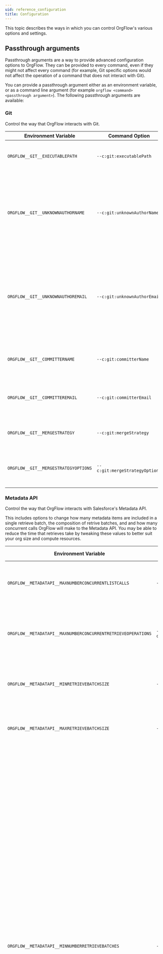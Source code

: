 ```yaml
---
uid: reference_configuration
title: Configuration
---
```


This topic describes the ways in which you can control OrgFlow's various options and settings.

## Passthrough arguments

Passthrough arguments are a way to provide advanced configuration options to OrgFlow. They can be provided to every command, even if they might not affect every command (for example, Git specific options would not affect the operation of a command that does not interact with Git).

You can provide a passthrough argument either as an environment variable, or as a command line argument (for example `orgflow <command> <passthrough argument>`). The following passthrough arguments are available:

### Git

Control the way that OrgFlow interacts with Git.

| Environment Variable                | Command Option                 | Description                                                                                                                          | Default Value              |
| ----------------------------------- | ------------------------------ | ------------------------------------------------------------------------------------------------------------------------------------ | -------------------------- |
| `ORGFLOW__GIT__EXECUTABLEPATH`       | `--c:git:executablePath`       | The location of the Git executable on disk.                                                                                          | `git`                      |
| `ORGFLOW__GIT__UNKNOWNAUTHORNAME`    | `--c:git:unknownAuthorName`    | The name to use in the commit signature for changes where OrgFlow is unable to determine the author (for example, deletes).          | `Unknown Author`           |
| `ORGFLOW__GIT__UNKNOWNAUTHOREMAIL`   | `--c:git:unknownAuthorEmail`   | The email address to use in the commit signature for changes where OrgFlow is unable to determine the author (for example, deletes). | `unknownauthor@orgflow.io` |
| `ORGFLOW__GIT__COMMITTERNAME`        | `--c:git:committerName`        | The name to use in the committer's commit signature.                                                                                 | `OrgFlow`                  |
| `ORGFLOW__GIT__COMMITTEREMAIL`       | `--c:git:committerEmail`       | The email address to use in the committer's commit signature.                                                                        | `orgflow@orgflow.io`       |
| `ORGFLOW__GIT__MERGESTRATEGY`        | `--c:git:mergeStrategy`        | The [merge strategy option](https://git-scm.com/docs/git-merge#Documentation/git-merge.txt--sltstrategygt) passed to Git.            | `recursive`                |
| `ORGFLOW__GIT__MERGESTRATEGYOPTIONS` | `--c:git:mergeStrategyOptions` | The [merge strategy specific options](https://git-scm.com/docs/git-merge#Documentation/git-merge.txt--Xltoptiongt) passed to Git.    | `diff-algorithm=patience`  |

### Metadata API

Control the way that OrgFlow interacts with Salesforce's Metadata API.

This includes options to change how many metadata items are included in a single retrieve batch, the composition of retrive batches, and and how many concurrent calls OrgFlow will make to the Metadata API. You may be able to reduce the time that retrieves take by tweaking these values to better suit your org size and compute resources.

| Environment Variable                                        | Command Option                                          | Description                                                                                                                                                                                                                                                                                                                                                                                                                                                                                                                                                                                                                                                                                                                                                                                                                                                                                                                      | Default Value |
| ----------------------------------------------------------- | ------------------------------------------------------- | -------------------------------------------------------------------------------------------------------------------------------------------------------------------------------------------------------------------------------------------------------------------------------------------------------------------------------------------------------------------------------------------------------------------------------------------------------------------------------------------------------------------------------------------------------------------------------------------------------------------------------------------------------------------------------------------------------------------------------------------------------------------------------------------------------------------------------------------------------------------------------------------------------------------------------- | ------------- |
| `ORGFLOW__METADATAPI__MAXNUMBERCONCURRENTLISTCALLS`          | `--c:metadataapi:maxnumberconcurrentlistcalls`          | The maximum number of concurrent API calls to Salesforce's metadata list API endpoint.                                                                                                                                                                                                                                                                                                                                                                                                                                                                                                                                                                                                                                                                                                                                                                                                                                           | `8`           |
| `ORGFLOW__METADATAPI__MAXNUMBERCONCURRENTRETRIEVEOPERATIONS` | `--c:metadataapi:maxnumberconcurrentretrieveoperations` | The maximum number of retrieve batches to be concurrently retrieved from Salesforce's metadata retrieve API.                                                                                                                                                                                                                                                                                                                                                                                                                                                                                                                                                                                                                                                                                                                                                                                                                     | `16`          |
| `ORGFLOW__METADATAPI__MINRETRIEVEBATCHSIZE`                  | `--c:metadataapi:minretrievebatchsize`                  | The minimum number of metadata items that OrgFlow should aim to include in each retrieve batch.                                                                                                                                                                                                                                                                                                                                                                                                                                                                                                                                                                                                                                                                                                                                                                                                                                  | `200`         |
| `ORGFLOW__METADATAPI__MAXRETRIEVEBATCHSIZE`                  | `--c:metadataapi:maxretrievebatchsize`                  | The maximum number of metadata items that OrgFlow should aim to include in each retrieve batch.                                                                                                                                                                                                                                                                                                                                                                                                                                                                                                                                                                                                                                                                                                                                                                                                                                  | `1000`        |
| `ORGFLOW__METADATAPI__MINNUMBERRETRIEVEBATCHES`              | `--c:metadataapi:minnumberretrievebatches`              | The minimum number of retrieve batches that OrgFlow should aim to create. This value does not impact the minimum number of metadata items that OrgFlow should aim to include in each retrieve batch, but it can impact the maximum number of metadata items that OrgFlow should aim to include in each retrieve batch. For example, if there aren't enough metadata items to fill each batch, OrgFlow will lower the maximum number of metadata items in each batch in order to try and hit the minimum number of retrieve batches target. However, if there aren't enough metadata items to hit the minimum number of retrieve batches target, then OrgFlow will favor reducing the number of batches that it creates as opposed to lowering the minimum number of metadata items that OrgFlow should aim to include in each retrieve batch.                                                                                    | `16`          |
| `ORGFLOW_METADATAPI__MAXDEPENDENTSBATCHUTILIZATIONPERCENT`  | `--c:metadataapi:maxdependentsbatchutilizationpercent`  | Metadata items such as Profiles (which depend on CustomObjects, CustomTabs, and ApexClasses among others) and Translations (which depend on CustomLabels, CustomTabs, and QuickActions among others) can be included in more than one batch because they need to be retrieved in that same batches as their dependencies. This value aims to reduce the duplication of these items between batches by increasing the maximum number of metadata items that OrgFlow should aim to include in each retrieve batch if the number of dependent items is too large compared to their dependencies. For example: if the target retrieve batch size is 1,000 items, a batch contains 600 Profiles, and this value is set to 50%, then OrgFlow will add more items to the retrieve batch to in order to ensure that the retrieve batch is made up of no more than 50% Profiles (i.e. OrgFlow will aim to put 1,200 items in this batch). | `50`          |

### Metadata Archives

| Environment Variable                              | Command Option                                | Description                                                                       | Default Value |
| ------------------------------------------------- | --------------------------------------------- | --------------------------------------------------------------------------------- | ------------- |
| `ORGFLOW__METADATARCHIVE__DISALLOWCASEONLYRENAMES` | `--c:metadataarchive:disallowcaseonlyrenames` | Whether or not OrgFlow will allow case-ony renames of metadata files<sup>1</sup>. | `true`        |

#### Notes

<sup>1</sup> OrgFlow disallows this by default because case-only renames can confuse Git on a case-insensitive file system. If you encounter this situation (and OrgFlow is configured to disallow it) then OrgFlow will error with a message like `Cannot apply archive changes: The file '[...]' has changed in case only (to '[...]]')`.
